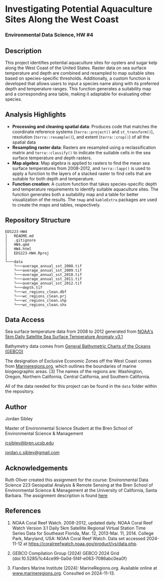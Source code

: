 # Investigating Potential Aquaculture Sites Along the West Coast

### Environmental Data Science, HW #4

## Description 

This project identifies potential aquaculture sites for oysters and sugar kelp along the West Coast of the United States. Raster data on sea surface temperature and depth are combined and resampled to map suitable sites based on species-specific thresholds. Additionally, a custom function is developed that allows users to input a species name along with its preferred depth and temperature ranges. This function generates a suitability map and a corresponding area table, making it adaptable for evaluating other species.

## Analysis Highlights 
- **Processing and cleaning spatial data**: Produces code that matches the coordinate reference systems  (`terra::project()` and `st_transform()`), resolution (`terra::resample()`), and extent (`terra::crop()`) of all the spatial data
- **Resampling raster data**: Rasters are resampled using a reclassification matrix and `terra::classify()` to indicate the suitable cells in the sea surface temperature and depth rasters. 
- **Map algebra**: Map algebra is applied to rasters to find the mean sea surface temperatures from 2008-2012, and `terra::lapp()` is used to apply a function to the layers of a stacked raster to find cells that are suitable for both depth and temperature. 
- **Function creation**: A custom function that takes species-specific depth and temperature requirements to identify suitable aquaculture sites. The function generates both a suitability map and a table for better visualization of the results. The `tmap` and `kableExtra` packages are used to create the maps and tables, respectively.

## Repository Structure
```
EDS223-HW4
│   README.md
│   .gitignore
│   HW4.qmd
|   HW4.html
│   EDS223-HW4.Rproj    
│
└───data
    └───average_annual_sst_2008.tif
    └───average_annual_sst_2009.tif
    └───average_annual_sst_2010.tif
    └───average_annual_sst_2011.tif
    └───average_annual_sst_2012.tif
    └───depth.tif
    └───wc_regions_clean.dbf
    └───wc_regions_clean.prj
    └───wc_regions_clean.shp
    └───wc_regions_clean.shx
```  


## Data Access 

Sea surface temperature data from 2008 to 2012 generated from [NOAA's 5km Daily Satellite Sea Surface Temperature Anomaly v3.1](https://coralreefwatch.noaa.gov/product/5km/index_5km_ssta.php)

Bathymetry data comes from [General Bathymetric Charts of the Oceans (GEBCO)](https://www.gebco.net/data_and_products/gridded_bathymetry_data/#area)

The designation of Exclusive Economic Zones off the West Coast comes from [Marineregions.org](https://www.marineregions.org/eez.php), which outlines the boundaries of marine biogeographic areas. \[3\] The names of the regions are: Washington, Oregon, Northern California, Central California, and Southern California.

All of the data needed for this project can be found in the `data` folder within the repository. 

## Author 

Jordan Sibley 

Master of Environmental Science Student at the Bren School of Environmental Science & Management

jcsibley@bren.ucsb.edu

jordan.c.sibley@gmail.com 

## Acknowledgements 

Ruth Oliver created this assignment for the course: Environmental Data Science 223 Geospatial Analysis & Remote Sensing at the Bren School of Environmental Science & Management at the University of California, Santa Barbara. The assignment description is found [here](https://eds-223-geospatial.github.io/assignments/HW4.html)

## References 
1.  NOAA Coral Reef Watch. 2008-2012, updated daily. NOAA Coral Reef Watch Version 3.1 Daily 5km Satellite Regional Virtual Station Time Series Data for Southeast Florida, Mar. 12, 2013-Mar. 11, 2014. College Park, Maryland, USA: NOAA Coral Reef Watch. Data set accessed 2024-11-12 at https://coralreefwatch.noaa.gov/product/vs/data.php.

2.  GEBCO Compilation Group (2024) GEBCO 2024 Grid (doi:10.5285/1c44ce99-0a0d-5f4f-e063-7086abc0ea0f)

3.  Flanders Marine Institute (2024): MarineRegions.org. Available online at www.marineregions.org. Consulted on 2024-11-13.


